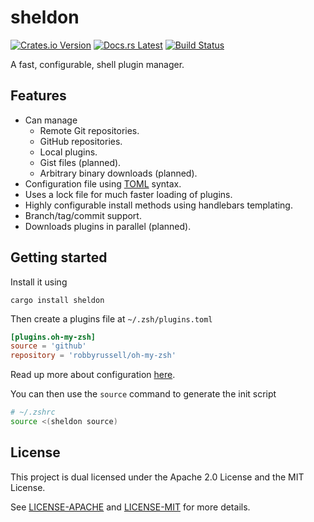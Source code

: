 # sheldon

[![Crates.io Version](https://img.shields.io/crates/v/sheldon.svg?style=flat-square)][crates]
[![Docs.rs Latest](https://img.shields.io/badge/docs.rs-latest-brightgreen.svg?style=flat-square&color=blue)][docs]
[![Build Status](https://img.shields.io/travis/rossmacarthur/sheldon/master.svg?style=flat-square)][travis]

A fast, configurable, shell plugin manager.

## Features

- Can manage
  - Remote Git repositories.
  - GitHub repositories.
  - Local plugins.
  - Gist files (planned).
  - Arbitrary binary downloads (planned).
- Configuration file using [TOML] syntax.
- Uses a lock file for much faster loading of plugins.
- Highly configurable install methods using handlebars templating.
- Branch/tag/commit support.
- Downloads plugins in parallel (planned).

## Getting started

Install it using

```
cargo install sheldon
```

Then create a plugins file at `~/.zsh/plugins.toml`

```toml
[plugins.oh-my-zsh]
source = 'github'
repository = 'robbyrussell/oh-my-zsh'
```

Read up more about configuration [here][configuration].

You can then use the `source` command to generate the init script

```bash
# ~/.zshrc
source <(sheldon source)
```

## License

This project is dual licensed under the Apache 2.0 License and the MIT License.

See [LICENSE-APACHE](LICENSE-APACHE) and [LICENSE-MIT](LICENSE-MIT) for more
details.

[crates]: https://crates.io/crates/sheldon
[travis]: https://travis-ci.org/rossmacarthur/sheldon
[docs]: https://docs.rs/sheldon
[configuration]: docs/Configuration.md
[TOML]: https://github.com/toml-lang/toml
